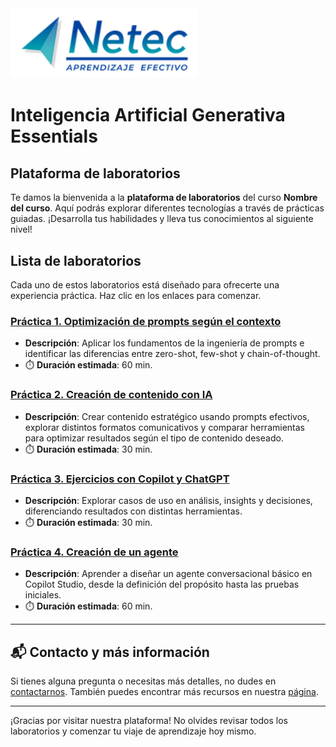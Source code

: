 <img src="images/neteclogo.png" alt="logo" width="300"/>

# Inteligencia Artificial Generativa Essentials

## Plataforma de laboratorios

Te damos la bienvenida a la **plataforma de laboratorios** del curso **Nombre del curso**. Aquí podrás explorar diferentes tecnologías a través de prácticas guiadas. ¡Desarrolla tus habilidades y lleva tus conocimientos al siguiente nivel!

## Lista de laboratorios

Cada uno de estos laboratorios está diseñado para ofrecerte una experiencia práctica. Haz clic en los enlaces para comenzar.

### [Práctica 1. Optimización de prompts según el contexto](./Capítulo2/README.md)
- **Descripción**: Aplicar los fundamentos de la ingeniería de prompts e identificar las diferencias entre zero-shot, few-shot y chain-of-thought.
- ⏱️ **Duración estimada**: 60 min.

### [Práctica 2. Creación de contenido con IA](./Capítulo3/README.md)
- **Descripción**: Crear contenido estratégico usando prompts efectivos, explorar distintos formatos comunicativos y comparar herramientas para optimizar resultados según el tipo de contenido deseado.
- ⏱️ **Duración estimada**: 30 min.
 
### [Práctica 3. Ejercicios con Copilot y ChatGPT](./Capítulo3/README_2.md)
- **Descripción**: Explorar casos de uso en análisis, insights y decisiones, diferenciando resultados con distintas herramientas.
- ⏱️ **Duración estimada**: 30 min.

### [Práctica 4. Creación de un agente](./Capítulo4/README.md)
- **Descripción**: Aprender a diseñar un agente conversacional básico en Copilot Studio, desde la definición del propósito hasta las pruebas iniciales.
- ⏱️ **Duración estimada**: 60 min.
  
---

## 📬 **Contacto y más información**

Si tienes alguna pregunta o necesitas más detalles, no dudes en [contactarnos](mailto:soporte@netec.com). También puedes encontrar más recursos en nuestra [página](https://netec.com).

---

¡Gracias por visitar nuestra plataforma! No olvides revisar todos los laboratorios y comenzar tu viaje de aprendizaje hoy mismo.
